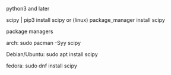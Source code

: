 python3 and later

scipy | pip3 install scipy or (linux) package_manager install scipy

package managers

arch: sudo pacman -Syy scipy

Debian/Ubuntu: sudo apt install scipy

fedora: sudo dnf install scipy
